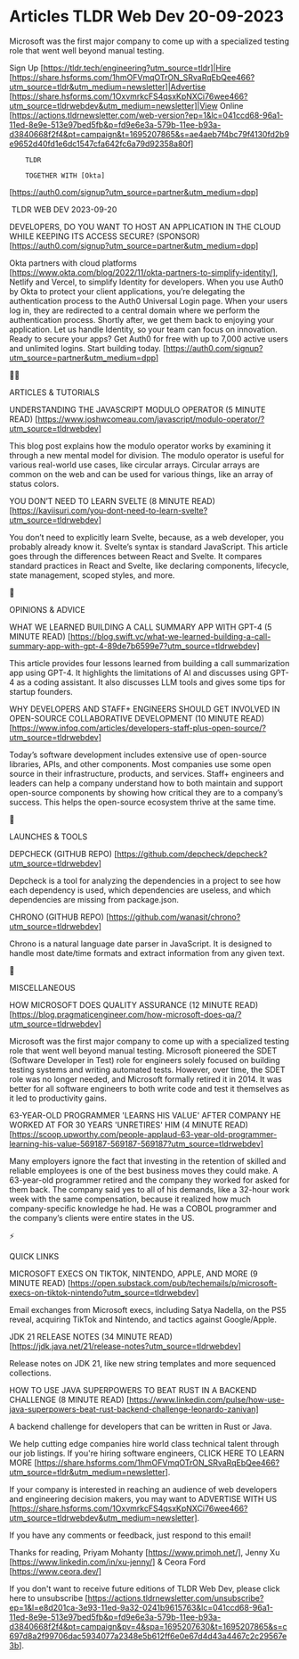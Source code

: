 # Articles TLDR Web Dev 20-09-2023

Microsoft was the first major company to come up with a specialized
testing role that went well beyond manual testing.  

Sign Up [https://tldr.tech/engineering?utm_source=tldr]|Hire
[https://share.hsforms.com/1hmOFVmqOTrON_SRvaRqEbQee466?utm_source=tldr&utm_medium=newsletter]|Advertise
[https://share.hsforms.com/1OxvmrkcFS4qsxKpNXCi76wee466?utm_source=tldrwebdev&utm_medium=newsletter]|View
Online
[https://actions.tldrnewsletter.com/web-version?ep=1&lc=041ccd68-96a1-11ed-8e9e-513e97bed5fb&p=fd9e6e3a-579b-11ee-b93a-d3840668f2f4&pt=campaign&t=1695207865&s=ae4aeb7f4bc79f4130fd2b9e9652d40fd1e6dc1547cfa642fc6a79d92358a80f]


		TLDR 

		TOGETHER WITH [Okta]
[https://auth0.com/signup?utm_source=partner&utm_medium=dpp]

 TLDR WEB DEV 2023-09-20

DEVELOPERS, DO YOU WANT TO HOST AN APPLICATION IN THE CLOUD WHILE
KEEPING ITS ACCESS SECURE? (SPONSOR)
[https://auth0.com/signup?utm_source=partner&utm_medium=dpp]

Okta partners with cloud platforms
[https://www.okta.com/blog/2022/11/okta-partners-to-simplify-identity/],
Netlify and Vercel, to simplify Identity for developers. When you use
Auth0 by Okta to protect your client applications, you’re delegating
the authentication process to the Auth0 Universal Login page. When
your users log in, they are redirected to a central domain where we
perform the authentication process. Shortly after, we get them back to
enjoying your application. Let us handle Identity, so your team can
focus on innovation. 
Ready to secure your apps? Get Auth0 for free with up to 7,000 active
users and unlimited logins. Start building today.
[https://auth0.com/signup?utm_source=partner&utm_medium=dpp]

🧑‍💻 

ARTICLES & TUTORIALS

UNDERSTANDING THE JAVASCRIPT MODULO OPERATOR (5 MINUTE READ)
[https://www.joshwcomeau.com/javascript/modulo-operator/?utm_source=tldrwebdev]

This blog post explains how the modulo operator works by examining it
through a new mental model for division. The modulo operator is useful
for various real-world use cases, like circular arrays. Circular
arrays are common on the web and can be used for various things, like
an array of status colors. 

YOU DON’T NEED TO LEARN SVELTE (8 MINUTE READ)
[https://kaviisuri.com/you-dont-need-to-learn-svelte?utm_source=tldrwebdev]

You don’t need to explicitly learn Svelte, because, as a web
developer, you probably already know it. Svelte’s syntax is standard
JavaScript. This article goes through the differences between React
and Svelte. It compares standard practices in React and Svelte, like
declaring components, lifecycle, state management, scoped styles, and
more. 

🧠 

OPINIONS & ADVICE

WHAT WE LEARNED BUILDING A CALL SUMMARY APP WITH GPT-4 (5 MINUTE READ)
[https://blog.swift.vc/what-we-learned-building-a-call-summary-app-with-gpt-4-89de7b6599e7?utm_source=tldrwebdev]

This article provides four lessons learned from building a call
summarization app using GPT-4. It highlights the limitations of AI and
discusses using GPT-4 as a coding assistant. It also discusses LLM
tools and gives some tips for startup founders. 

WHY DEVELOPERS AND STAFF+ ENGINEERS SHOULD GET INVOLVED IN OPEN-SOURCE
COLLABORATIVE DEVELOPMENT (10 MINUTE READ)
[https://www.infoq.com/articles/developers-staff-plus-open-source/?utm_source=tldrwebdev]

Today’s software development includes extensive use of open-source
libraries, APIs, and other components. Most companies use some open
source in their infrastructure, products, and services. Staff+
engineers and leaders can help a company understand how to both
maintain and support open-source components by showing how critical
they are to a company’s success. This helps the open-source
ecosystem thrive at the same time. 

🚀 

LAUNCHES & TOOLS

DEPCHECK (GITHUB REPO)
[https://github.com/depcheck/depcheck?utm_source=tldrwebdev]

Depcheck is a tool for analyzing the dependencies in a project to see
how each dependency is used, which dependencies are useless, and which
dependencies are missing from package.json. 

CHRONO (GITHUB REPO)
[https://github.com/wanasit/chrono?utm_source=tldrwebdev]

Chrono is a natural language date parser in JavaScript. It is designed
to handle most date/time formats and extract information from any
given text. 

🎁 

MISCELLANEOUS

HOW MICROSOFT DOES QUALITY ASSURANCE (12 MINUTE READ)
[https://blog.pragmaticengineer.com/how-microsoft-does-qa/?utm_source=tldrwebdev]

Microsoft was the first major company to come up with a specialized
testing role that went well beyond manual testing. Microsoft pioneered
the SDET (Software Developer in Test) role for engineers solely
focused on building testing systems and writing automated tests.
However, over time, the SDET role was no longer needed, and Microsoft
formally retired it in 2014. It was better for all software engineers
to both write code and test it themselves as it led to productivity
gains. 

63-YEAR-OLD PROGRAMMER 'LEARNS HIS VALUE' AFTER COMPANY HE WORKED AT
FOR 30 YEARS 'UNRETIRES' HIM (4 MINUTE READ)
[https://scoop.upworthy.com/people-applaud-63-year-old-programmer-learning-his-value-569187-569187-569187?utm_source=tldrwebdev]

Many employers ignore the fact that investing in the retention of
skilled and reliable employees is one of the best business moves they
could make. A 63-year-old programmer retired and the company they
worked for asked for them back. The company said yes to all of his
demands, like a 32-hour work week with the same compensation, because
it realized how much company-specific knowledge he had. He was a COBOL
programmer and the company’s clients were entire states in the US. 

⚡ 

QUICK LINKS

MICROSOFT EXECS ON TIKTOK, NINTENDO, APPLE, AND MORE (9 MINUTE READ)
[https://open.substack.com/pub/techemails/p/microsoft-execs-on-tiktok-nintendo?utm_source=tldrwebdev]

Email exchanges from Microsoft execs, including Satya Nadella, on the
PS5 reveal, acquiring TikTok and Nintendo, and tactics against
Google/Apple. 

JDK 21 RELEASE NOTES (34 MINUTE READ)
[https://jdk.java.net/21/release-notes?utm_source=tldrwebdev]

Release notes on JDK 21, like new string templates and more sequenced
collections. 

HOW TO USE JAVA SUPERPOWERS TO BEAT RUST IN A BACKEND CHALLENGE (8
MINUTE READ)
[https://www.linkedin.com/pulse/how-use-java-superpowers-beat-rust-backend-challenge-leonardo-zanivan]

A backend challenge for developers that can be written in Rust or
Java. 

 We help cutting edge companies hire world class technical talent
through our job listings. If you're hiring software engineers, CLICK
HERE TO LEARN MORE
[https://share.hsforms.com/1hmOFVmqOTrON_SRvaRqEbQee466?utm_source=tldr&utm_medium=newsletter].


If your company is interested in reaching an audience of web
developers and engineering decision makers, you may want to ADVERTISE
WITH US
[https://share.hsforms.com/1OxvmrkcFS4qsxKpNXCi76wee466?utm_source=tldrwebdev&utm_medium=newsletter].


If you have any comments or feedback, just respond to this email! 

Thanks for reading, 
Priyam Mohanty [https://www.primoh.net/], Jenny Xu
[https://www.linkedin.com/in/xu-jenny/] & Ceora Ford
[https://www.ceora.dev/] 

If you don't want to receive future editions of TLDR Web Dev,
please click here to unsubscribe
[https://actions.tldrnewsletter.com/unsubscribe?ep=1&l=e8d201ca-3e93-11ed-9a32-0241b9615763&lc=041ccd68-96a1-11ed-8e9e-513e97bed5fb&p=fd9e6e3a-579b-11ee-b93a-d3840668f2f4&pt=campaign&pv=4&spa=1695207630&t=1695207865&s=c697d8a2f99706dac5934077a2348e5b612ff6e0e67d4d43a4467c2c29567e3b].